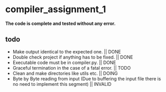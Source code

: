 # compiler_assignment_1
**The code is complete and tested without any error.**

## todo
  * Make output identical to the expected one. || DONE
  * Double check project if anything has to be fixed. || DONE
  * Executable code must be in compiler.py. || DONE
  * Graceful termination in the case of a fatal error. || TODO
  * Clean and make directories like utils etc. || DOING
  * Byte by Byte reading from input (Due to buffering the input file there is no need to implement this segment) || INVALID
